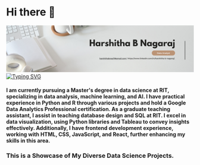 # Hi there 👋
![banner](./banner.png)
[![Typing SVG](https://readme-typing-svg.demolab.com/?lines=Hello,+I'm+Harshitha+B+Nagaraj;Loves+extracting+meaning+from+data;width=700px)](https://git.io/typing-svg)




#### I am currently pursuing a Master's degree in data science at RIT, specializing in data analysis, machine learning, and AI. I have practical experience in Python and R through various projects and hold a Google Data Analytics Professional certification. As a graduate teaching assistant, I assist in teaching database design and SQL at RIT. I excel in data visualization, using Python libraries and Tableau to convey insights effectively. Additionally, I have frontend development experience, working with HTML, CSS, JavaScript, and React, further enhancing my skills in this area.


### This is a Showcase of My Diverse Data Science Projects.

<!--[![Harshitha's GitHub stats](https://github-readme-stats.vercel.app/api?username=harshithabnag7)](https://github.com/harshithabanag7/github-readme-stats) -->
<!--
**harshithabnag7/harshithabnag7** is a ✨ _special_ ✨ repository because its `README.md` (this file) appears on your GitHub profile.

Here are some ideas to get you started:

- 🔭 I’m currently working on ...
- 🌱 I’m currently learning ...
- 👯 I’m looking to collaborate on ...
- 🤔 I’m looking for help with ...
- 💬 Ask me about ...
- 📫 How to reach me: ...
- 😄 Pronouns: ...
- ⚡ Fun fact: ...
-->
